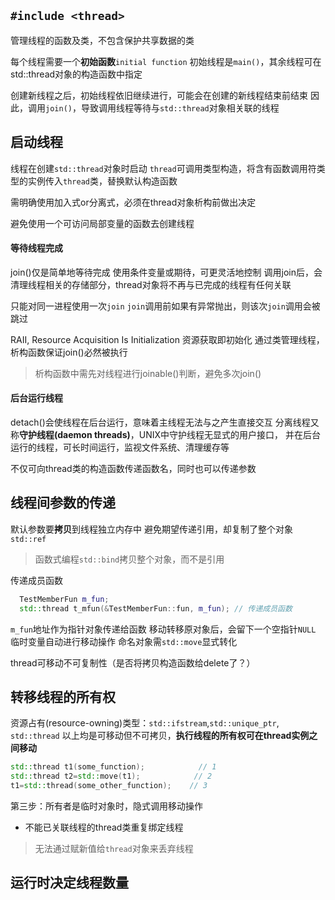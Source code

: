 `#include <thread>`
---
管理线程的函数及类，不包含保护共享数据的类

每个线程需要一个**初始函数**`initial function`
初始线程是`main()`，其余线程可在std::thread对象的构造函数中指定

创建新线程之后，初始线程依旧继续进行，可能会在创建的新线程结束前结束
因此，调用`join()`，导致调用线程等待与`std::thread`对象相关联的线程

启动线程
---
线程在创建`std::thread`对象时启动
`thread`可调用类型构造，将含有函数调用符类型的实例传入`thread`类，替换默认构造函数

需明确使用加入式or分离式，必须在thread对象析构前做出决定

避免使用一个可访问局部变量的函数去创建线程

#### 等待线程完成
join()仅是简单地等待完成
使用条件变量或期待，可更灵活地控制
调用join后，会清理线程相关的存储部分，thread对象将不再与已完成的线程有任何关联

只能对同一进程使用一次`join`
`join`调用前如果有异常抛出，则该次`join`调用会被跳过

RAII, Resource Acquisition Is Initialization
资源获取即初始化
通过类管理线程，析构函数保证join()必然被执行
> 析构函数中需先对线程进行joinable()判断，避免多次join()

#### 后台运行线程
detach()会使线程在后台运行，意味着主线程无法与之产生直接交互
分离线程又称**守护线程(daemon threads)**，UNIX中守护线程无显式的用户接口，
并在后台运行的线程，可长时间运行，监视文件系统、清理缓存等

不仅可向thread类的构造函数传递函数名，同时也可以传递参数

线程间参数的传递
---
默认参数要**拷贝**到线程独立内存中
避免期望传递引用，却复制了整个对象`std::ref`
> 函数式编程`std::bind`拷贝整个对象，而不是引用

传递成员函数
```cpp
  TestMemberFun m_fun;
  std::thread t_mfun(&TestMemberFun::fun, m_fun); // 传递成员函数
```
`m_fun`地址作为指针对象传递给函数
移动转移原对象后，会留下一个空指针`NULL`
临时变量自动进行移动操作
命名对象需`std::move`显式转化

thread可移动不可复制性（是否将拷贝构造函数给delete了？）


转移线程的所有权
---
资源占有(resource-owning)类型：`std::ifstream`,`std::unique_ptr`, `std::thread`
以上均是可移动但不可拷贝，**执行线程的所有权可在thread实例之间移动**

```cpp
std::thread t1(some_function);            // 1
std::thread t2=std::move(t1);            // 2
t1=std::thread(some_other_function);    // 3
```
第三步：所有者是临时对象时，隐式调用移动操作

- 不能已关联线程的thread类重复绑定线程
> 无法通过赋新值给`thread`对象来丢弃线程

运行时决定线程数量
---





